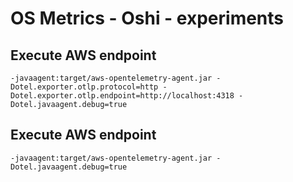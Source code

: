 # OS Metrics - Oshi -  experiments

## Execute AWS endpoint

```shell
-javaagent:target/aws-opentelemetry-agent.jar -Dotel.exporter.otlp.protocol=http -Dotel.exporter.otlp.endpoint=http://localhost:4318 -Dotel.javaagent.debug=true
```


## Execute AWS endpoint

```shell
-javaagent:target/aws-opentelemetry-agent.jar -Dotel.javaagent.debug=true
```
